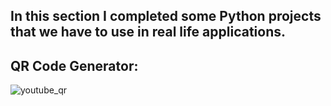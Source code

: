 ## In this section I completed some Python projects that we have to use in real life applications.

## QR Code Generator:
![youtube_qr](https://github.com/shahriar00/Python-Projects/assets/70763173/dada6b1e-23a7-42d0-ac9b-48e2db2e3090)

